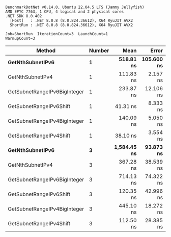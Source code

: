 ```

BenchmarkDotNet v0.14.0, Ubuntu 22.04.5 LTS (Jammy Jellyfish)
AMD EPYC 7763, 1 CPU, 4 logical and 2 physical cores
.NET SDK 8.0.402
  [Host]   : .NET 8.0.8 (8.0.824.36612), X64 RyuJIT AVX2
  ShortRun : .NET 8.0.8 (8.0.824.36612), X64 RyuJIT AVX2

Job=ShortRun  IterationCount=3  LaunchCount=1  
WarmupCount=3  

```
| Method                       | Number | Mean        | Error      | StdDev   | Min         | Max         | Gen0   | Allocated |
|----------------------------- |------- |------------:|-----------:|---------:|------------:|------------:|-------:|----------:|
| **GetNthSubnetIPv6**             | **1**      |   **518.81 ns** | **105.600 ns** | **5.788 ns** |   **512.13 ns** |   **522.26 ns** | **0.0076** |     **696 B** |
| GetNthSubnetIPv4             | 1      |   111.83 ns |   2.157 ns | 0.118 ns |   111.69 ns |   111.91 ns | 0.0019 |     160 B |
| GetSubnetRangeIPv6BigInteger | 1      |   233.87 ns |  12.106 ns | 0.664 ns |   233.27 ns |   234.58 ns | 0.0050 |     432 B |
| GetSubnetRangeIPv6Shift      | 1      |    41.31 ns |   8.333 ns | 0.457 ns |    40.85 ns |    41.76 ns | 0.0019 |     160 B |
| GetSubnetRangeIPv4BigInteger | 1      |   140.09 ns |   5.050 ns | 0.277 ns |   139.81 ns |   140.37 ns | 0.0024 |     208 B |
| GetSubnetRangeIPv4Shift      | 1      |    38.10 ns |   3.554 ns | 0.195 ns |    37.88 ns |    38.24 ns | 0.0021 |     176 B |
| **GetNthSubnetIPv6**             | **3**      | **1,584.45 ns** |  **93.873 ns** | **5.145 ns** | **1,579.99 ns** | **1,590.08 ns** | **0.0248** |    **2168 B** |
| GetNthSubnetIPv4             | 3      |   367.28 ns |  38.539 ns | 2.112 ns |   364.97 ns |   369.12 ns | 0.0057 |     480 B |
| GetSubnetRangeIPv6BigInteger | 3      |   714.13 ns |  74.322 ns | 4.074 ns |   709.57 ns |   717.39 ns | 0.0153 |    1296 B |
| GetSubnetRangeIPv6Shift      | 3      |   120.35 ns |  42.996 ns | 2.357 ns |   118.97 ns |   123.07 ns | 0.0057 |     480 B |
| GetSubnetRangeIPv4BigInteger | 3      |   445.10 ns |  18.272 ns | 1.002 ns |   444.07 ns |   446.07 ns | 0.0072 |     624 B |
| GetSubnetRangeIPv4Shift      | 3      |   112.50 ns |  28.385 ns | 1.556 ns |   110.78 ns |   113.81 ns | 0.0062 |     528 B |
